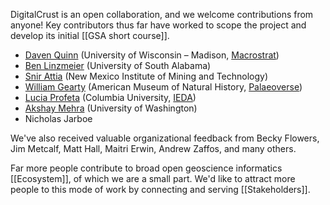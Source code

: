 DigitalCrust is an open collaboration, and we welcome contributions from anyone!
Key contributors thus far have worked to scope the project and develop its
initial [[GSA short course]].

- [Daven Quinn](https://davenquinn.com) (University of Wisconsin – Madison,
  [Macrostrat](https://macrostrat.org))
- [Ben Linzmeier](https://www.benlinzmeier.rocks/) (University of South Alabama)
- [Snir Attia](https://geoinfo.nmt.edu/staff/detail.cfml?name=attia) (New Mexico
  Institute of Mining and Technology)
- [William Gearty](https://willgearty.com) (American Museum of Natural History,
  [Palaeoverse](https://palaeoverse.org))
- [Lucia Profeta](https://lamont.columbia.edu/directory/lucia-profeta) (Columbia
  University, [IEDA](https://www.iedadata.org/))
- [Akshay Mehra](https://akshaymehra.com) (University of Washington)
- Nicholas Jarboe

We've also received valuable organizational feedback from Becky Flowers, Jim
Metcalf, Matt Hall, Maitri Erwin, Andrew Zaffos, and many others.

Far more people contribute to broad open geoscience informatics [[Ecosystem]],
of which we are a small part. We'd like to attract more people to this mode of
work by connecting and serving [[Stakeholders]].
